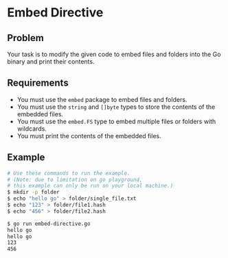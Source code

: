 # Embed Directive

## Problem

Your task is to modify the given code to embed files and folders into the Go binary and print their contents.

## Requirements

- You must use the `embed` package to embed files and folders.
- You must use the `string` and `[]byte` types to store the contents of the embedded files.
- You must use the `embed.FS` type to embed multiple files or folders with wildcards.
- You must print the contents of the embedded files.

## Example

```sh
# Use these commands to run the example.
# (Note: due to limitation on go playground,
# this example can only be run on your local machine.)
$ mkdir -p folder
$ echo "hello go" > folder/single_file.txt
$ echo "123" > folder/file1.hash
$ echo "456" > folder/file2.hash

$ go run embed-directive.go
hello go
hello go
123
456
```
